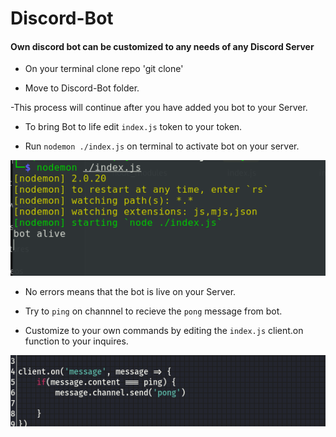 # Discord-Bot
#### Own discord bot can be customized to any needs of any Discord Server

- On your terminal clone repo 'git clone' 

- Move to Discord-Bot folder.

-This process will continue after you have added you bot to your Server.


- To bring Bot to life edit `index.js` token to your token.

- Run `nodemon ./index.js` on terminal to activate bot on your server.

![img](bot.jpg)

- No errors means that the bot is live on your Server.

- Try to `ping` on channnel to recieve the `pong` message from bot.

- Customize to your own commands by editing the `index.js` client.on function to your inquires.

![img](bot1.jpg)
